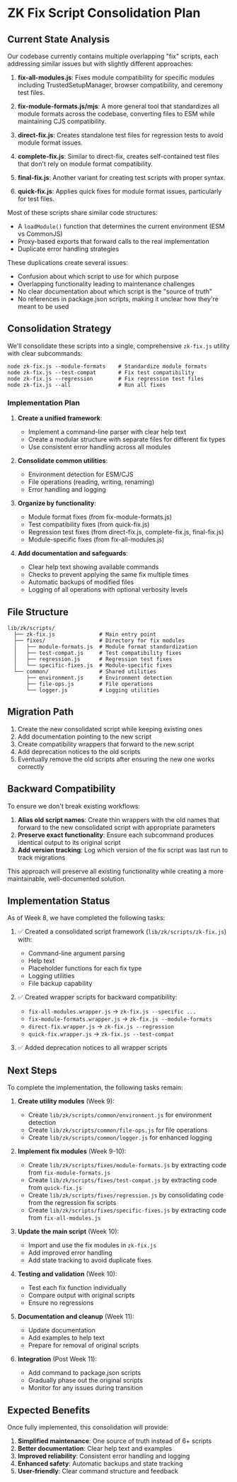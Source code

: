 # ZK Fix Script Consolidation Plan

## Current State Analysis

Our codebase currently contains multiple overlapping "fix" scripts, each addressing similar issues but with slightly different approaches:

1. **fix-all-modules.js**: Fixes module compatibility for specific modules including TrustedSetupManager, browser compatibility, and ceremony test files.

2. **fix-module-formats.js/mjs**: A more general tool that standardizes all module formats across the codebase, converting files to ESM while maintaining CJS compatibility.

3. **direct-fix.js**: Creates standalone test files for regression tests to avoid module format issues.

4. **complete-fix.js**: Similar to direct-fix, creates self-contained test files that don't rely on module format compatibility.

5. **final-fix.js**: Another variant for creating test scripts with proper syntax.

6. **quick-fix.js**: Applies quick fixes for module format issues, particularly for test files.

Most of these scripts share similar code structures:
- A `loadModule()` function that determines the current environment (ESM vs CommonJS)
- Proxy-based exports that forward calls to the real implementation 
- Duplicate error handling strategies

These duplications create several issues:
- Confusion about which script to use for which purpose
- Overlapping functionality leading to maintenance challenges
- No clear documentation about which script is the "source of truth"
- No references in package.json scripts, making it unclear how they're meant to be used

## Consolidation Strategy

We'll consolidate these scripts into a single, comprehensive `zk-fix.js` utility with clear subcommands:

```
node zk-fix.js --module-formats    # Standardize module formats
node zk-fix.js --test-compat       # Fix test compatibility
node zk-fix.js --regression        # Fix regression test files
node zk-fix.js --all               # Run all fixes
```

### Implementation Plan

1. **Create a unified framework**:
   - Implement a command-line parser with clear help text
   - Create a modular structure with separate files for different fix types
   - Use consistent error handling across all modules

2. **Consolidate common utilities**:
   - Environment detection for ESM/CJS
   - File operations (reading, writing, renaming)
   - Error handling and logging

3. **Organize by functionality**:
   - Module format fixes (from fix-module-formats.js)
   - Test compatibility fixes (from quick-fix.js)
   - Regression test fixes (from direct-fix.js, complete-fix.js, final-fix.js)
   - Module-specific fixes (from fix-all-modules.js)

4. **Add documentation and safeguards**:
   - Clear help text showing available commands
   - Checks to prevent applying the same fix multiple times
   - Automatic backups of modified files
   - Logging of all operations with optional verbosity levels

## File Structure

```
lib/zk/scripts/
  ├── zk-fix.js              # Main entry point
  ├── fixes/                 # Directory for fix modules
  │   ├── module-formats.js  # Module format standardization
  │   ├── test-compat.js     # Test compatibility fixes
  │   ├── regression.js      # Regression test fixes
  │   └── specific-fixes.js  # Module-specific fixes
  └── common/                # Shared utilities
      ├── environment.js     # Environment detection
      ├── file-ops.js        # File operations
      └── logger.js          # Logging utilities
```

## Migration Path

1. Create the new consolidated script while keeping existing ones
2. Add documentation pointing to the new script
3. Create compatibility wrappers that forward to the new script
4. Add deprecation notices to the old scripts
5. Eventually remove the old scripts after ensuring the new one works correctly

## Backward Compatibility

To ensure we don't break existing workflows:

1. **Alias old script names**: Create thin wrappers with the old names that forward to the new consolidated script with appropriate parameters
2. **Preserve exact functionality**: Ensure each subcommand produces identical output to its original script
3. **Add version tracking**: Log which version of the fix script was last run to track migrations

This approach will preserve all existing functionality while creating a more maintainable, well-documented solution.

## Implementation Status

As of Week 8, we have completed the following tasks:

1. ✅ Created a consolidated script framework (`lib/zk/scripts/zk-fix.js`) with:
   - Command-line argument parsing
   - Help text
   - Placeholder functions for each fix type
   - Logging utilities
   - File backup capability

2. ✅ Created wrapper scripts for backward compatibility:
   - `fix-all-modules.wrapper.js` → `zk-fix.js --specific ...`
   - `fix-module-formats.wrapper.js` → `zk-fix.js --module-formats`
   - `direct-fix.wrapper.js` → `zk-fix.js --regression`
   - `quick-fix.wrapper.js` → `zk-fix.js --test-compat`

3. ✅ Added deprecation notices to all wrapper scripts

## Next Steps

To complete the implementation, the following tasks remain:

1. **Create utility modules** (Week 9):
   - Create `lib/zk/scripts/common/environment.js` for environment detection
   - Create `lib/zk/scripts/common/file-ops.js` for file operations
   - Create `lib/zk/scripts/common/logger.js` for enhanced logging

2. **Implement fix modules** (Week 9-10):
   - Create `lib/zk/scripts/fixes/module-formats.js` by extracting code from `fix-module-formats.js`
   - Create `lib/zk/scripts/fixes/test-compat.js` by extracting code from `quick-fix.js`
   - Create `lib/zk/scripts/fixes/regression.js` by consolidating code from the regression fix scripts
   - Create `lib/zk/scripts/fixes/specific-fixes.js` by extracting code from `fix-all-modules.js`

3. **Update the main script** (Week 10):
   - Import and use the fix modules in `zk-fix.js`
   - Add improved error handling
   - Add state tracking to avoid duplicate fixes

4. **Testing and validation** (Week 10):
   - Test each fix function individually
   - Compare output with original scripts
   - Ensure no regressions

5. **Documentation and cleanup** (Week 11):
   - Update documentation
   - Add examples to help text
   - Prepare for removal of original scripts

6. **Integration** (Post Week 11):
   - Add command to package.json scripts
   - Gradually phase out the original scripts
   - Monitor for any issues during transition

## Expected Benefits

Once fully implemented, this consolidation will provide:

1. **Simplified maintenance**: One source of truth instead of 6+ scripts
2. **Better documentation**: Clear help text and examples
3. **Improved reliability**: Consistent error handling and logging
4. **Enhanced safety**: Automatic backups and state tracking
5. **User-friendly**: Clear command structure and feedback 